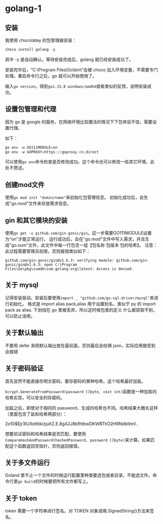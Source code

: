 # golang-1

## 安装

我使用 chocolatey 的包管理器安装：

```powershell
choco install golang -y
```

其中 -y 是自动确认。等待安装完成后，golang 就已经安装成功了。

安装完毕后，“C:\Program Files\Go\bin\”会被 choco 加入环境变量，不需要专门处理。重启命令行之后，go 就可以开始使用了。

输入`go version`，得到`go1.15.8 windows/amd64`或者类似的反馈，说明安装成功。

## 设置包管理和代理

因为 go 是 google 的服务，在网络环境比较魔法的情况下下包体验不佳，需要设置代理。

如下：

```powershell
go env -w GO111MODULE=on
go env -w GOPROXY=https://goproxy.cn,direct
```

可以使用`go env`命令检查是否修改成功。这个命令也可以修改一些其它环境，此处不赘述。

## 创建mod文件

使用`go mod init "domin/name"`来初始化包管理信息。
初始化成功后，会生成"go.mod"文件来存放需求信息。

## gin 和其它模块的安装
使用`go get -u github.com/gin-gonic/gin`。这一步需要GO111MODULE设置为“on”才能正常运行。
运行成功后，会在"go.mod"文件中写入需求，并且生成"go.sum"文件。此文件中每一行包含一组【包名称 包版本 包的哈希】。
注意：此过程需要管理员权限，否则报错类似如下：
```
github.com/gin-gonic/gin@v1.6.3: verifying module: github.com/gin-gonic/gin@v1.6.3: open C:\Program Files\Go\pkg\sumdb\sum.golang.org\latest: Access is denied.
```

## 关于 mysql
记得安装驱动，安装后要使用`import _ "github.com/go-sql-driver/mysql"`来进行初始化。
格式是 import alias pack,alias 用于设置别名，类似于 py 的 import pack as alias.
下划线在 go 里被丢弃，所以这时候包里的定义 什么都获取不到，可以防止误用。

## 关于默认输出

不要用 defer 来把默认输出放在最前面，否则最后会给俩 json，实际应用接受到会报错

## 关于密码验证
首先显然不能直接存明文密码，要存密码的某种哈希。这个哈希最好加盐。

`bcrypt.GenerateFromPassword(password []byte, cost int)`函数是一种加盐的哈希实现，可以安全的存密码。

加盐之后，即使对于相同的 password，生成的哈希也不同。哈希结果大概长这样（里面包含了盐和哈希两部分）：

$2a$10$Ejr3lUXe6tikizjuItZ.E.8gA2J8bfhtbwDKWBThO2HRNdbIlmV..

想要验证密码和哈希结果是否匹配，要使用`CompareHashAndPassword(hashedPassword, password []byte)`来计算。如果匹配这个函数返回空指针，否则返回报错。

## 关于多文件运行
Goland 里不止一个文件的时候运行配置里种类要选包或者目录，不能选文件。命令行里`go build`的时候要把所有文件都写上。

## 关于 token

token 需要一个字符串进行签名。对 TOKEN 对象调用.SignedString()方法来签名。
